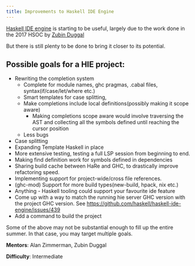 ```yaml
---
title: Improvements to Haskell IDE Engine
---
```


[Haskell IDE engine](https://github.com/haskell/haskell-ide-engine) is starting
to be useful, largely due to the work done in the 2017 HSOC by [Zubin
Duggal](https://github.com/wz1000/)

But there is still plenty to be done to bring it closer to its potential.

## Possible goals for a HIE project:

- Rewriting the completion system
  - Complete for module names, ghc pragmas, .cabal files, syntax(if/case/let/where etc.)
  - Smart templates for case splitting,
  - Make completions include local definitions(possibly making it scope aware)
    - Making completions scope aware would involve traversing the AST and collecting all the symbols defined until reaching the cursor position
  - Less bugs
- Case splitting
- Expanding Template Haskell in place
- More extensive testing, testing a full LSP session from beginning to end.
- Making find definition work for symbols defined in dependencies
- Sharing build cache between HaRe and GHC, to drastically improve refactoring speed.
- Implementing support for project-wide/cross file references.
- (ghc-mod) Support for more build types(new-build, hpack, nix etc.)
- Anything - Haskell tooling could support your favourite ide feature
- Come up with a way to match the running hie server GHC version with the project GHC version.  See https://github.com/haskell/haskell-ide-engine/issues/439
- Add a command to build the project

Some of the above may not be substantial enough to fill up the entire summer. In
that case, you may target multiple goals.

**Mentors**: Alan Zimmerman, Zubin Duggal

**Difficulty**: Intermediate

